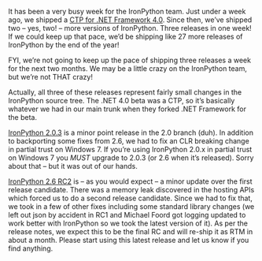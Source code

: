 It has been a very busy week for the IronPython team. Just under a week
ago, we shipped a [CTP for .NET Framework
4.0](http://devhawk.net/2009/10/21/ironpython-and-ironruby-ctps-for-net-4-0-beta-2/).
Since then, we’ve shipped two – yes, two! – more versions of IronPython.
Three releases in one week! If we could keep up that pace, we’d be
shipping like 27 more releases of IronPython by the end of the year!

FYI, we’re not going to keep up the pace of shipping three releases a
week for the next two months. We may be a little crazy on the IronPython
team, but we’re not THAT crazy!

Actually, all three of these releases represent fairly small changes in
the IronPython source tree. The .NET 4.0 beta was a CTP, so it’s
basically whatever we had in our main trunk when they forked .NET
Framework for the beta.

[IronPython
2.0.3](http://ironpython.codeplex.com/Release/ProjectReleases.aspx?ReleaseId=30416)
is a minor point release in the 2.0 branch (duh). In addition to
backporting some fixes from 2.6, we had to fix an CLR breaking change in
partial trust on Windows 7. If you’re using IronPython 2.0.x in partial
trust on Windows 7 you *MUST* upgrade to 2.0.3 (or 2.6 when it’s
released). Sorry about that – but it was out of our hands.

[IronPython 2.6
RC2](http://ironpython.codeplex.com/Release/ProjectReleases.aspx?ReleaseId=34451)
is – as you would expect – a minor update over the first release
candidate. There was a memory leak discovered in the hosting APIs which
forced us to do a second release candidate. Since we had to fix that, we
took in a few of other fixes including some standard library changes (we
left out json by accident in RC1 and Michael Foord got logging updated
to work better with IronPython so we took the latest version of it). As
per the release notes, we expect this to be the final RC and will
re-ship it as RTM in about a month. Please start using this latest
release and let us know if you find anything.
